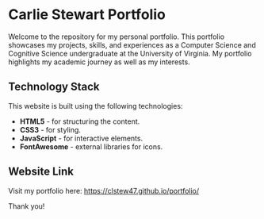 # Carlie Stewart Portfolio

Welcome to the repository for my personal portfolio. This portfolio showcases my projects, skills, and experiences as a Computer Science and Cognitive Science undergraduate at the University of Virginia. My portfolio highlights my academic journey as well as my interests.

## Technology Stack

This website is built using the following technologies:

- **HTML5** - for structuring the content.
- **CSS3** - for styling.
- **JavaScript** - for interactive elements.
- **FontAwesome** - external libraries for icons.

## Website Link
Visit my portfolio here: https://clstew47.github.io/portfolio/

Thank you!
